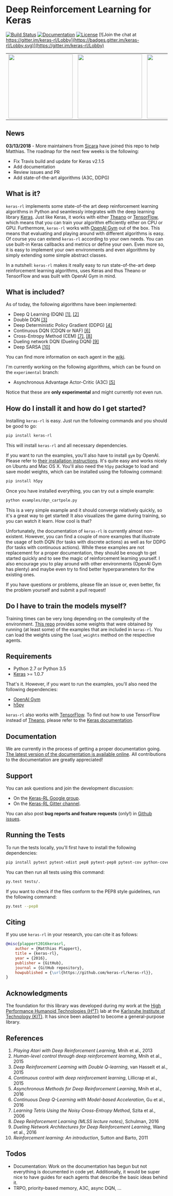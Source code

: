 # Deep Reinforcement Learning for Keras
[![Build Status](https://api.travis-ci.org/keras-rl/keras-rl.svg?branch=master)](https://travis-ci.org/keras-rl/keras-rl)
[![Documentation](https://readthedocs.org/projects/keras-rl/badge/)](http://keras-rl.readthedocs.io/)
[![License](https://img.shields.io/github/license/mashape/apistatus.svg?maxAge=2592000)](https://github.com/keras-rl/keras-rl/blob/master/LICENSE)
[![Join the chat at https://gitter.im/keras-rl/Lobby](https://badges.gitter.im/keras-rl/Lobby.svg)](https://gitter.im/keras-rl/Lobby)


<table>
  <tr>
    <td><img src="/assets/breakout.gif?raw=true" width="200"></td>
    <td><img src="/assets/cartpole.gif?raw=true" width="200"></td>
    <td><img src="/assets/pendulum.gif?raw=true" width="200"></td>
  </tr>
</table>

## News

**03/13/2018** - More maintainers from [Sicara](http://www.sicara.com) have joined this repo to help Matthias. The roadmap for the next few weeks is the following:
- Fix Travis build and update for Keras v2.1.5
- Add documentation
- Review issues and PR
- Add state-of-the-art algorithms (A3C, DDPG)

## What is it?
`keras-rl` implements some state-of-the art deep reinforcement learning algorithms in Python and seamlessly integrates with the deep learning library [Keras](http://keras.io). Just like Keras, it works with either [Theano](http://deeplearning.net/software/theano/) or [TensorFlow](https://www.tensorflow.org/), which means that you can train your algorithm efficiently either on CPU or GPU.
Furthermore, `keras-rl` works with [OpenAI Gym](https://gym.openai.com/) out of the box. This means that evaluating and playing around with different algorithms is easy.
Of course you can extend `keras-rl` according to your own needs. You can use built-in Keras callbacks and metrics or define your own.
Even more so, it is easy to implement your own environments and even algorithms by simply extending some simple abstract classes.

In a nutshell: `keras-rl` makes it really easy to run state-of-the-art deep reinforcement learning algorithms, uses Keras and thus Theano or TensorFlow and was built with OpenAI Gym in mind.

## What is included?
As of today, the following algorithms have been implemented:

- Deep Q Learning (DQN) [[1]](http://arxiv.org/abs/1312.5602), [[2]](http://home.uchicago.edu/~arij/journalclub/papers/2015_Mnih_et_al.pdf)
- Double DQN [[3]](http://arxiv.org/abs/1509.06461)
- Deep Deterministic Policy Gradient (DDPG) [[4]](http://arxiv.org/abs/1509.02971)
- Continuous DQN (CDQN or NAF) [[6]](http://arxiv.org/abs/1603.00748)
- Cross-Entropy Method (CEM) [[7]](http://learning.mpi-sws.org/mlss2016/slides/2016-MLSS-RL.pdf), [[8]](http://citeseerx.ist.psu.edu/viewdoc/download?doi=10.1.1.81.6579&rep=rep1&type=pdf)
- Dueling network DQN (Dueling DQN) [[9]](https://arxiv.org/abs/1511.06581)
- Deep SARSA [[10]](http://people.inf.elte.hu/lorincz/Files/RL_2006/SuttonBook.pdf)

You can find more information on each agent in the [wiki](https://github.com/keras-rl/keras-rl/wiki/Agent-Overview).

I'm currently working on the following algorithms, which can be found on the `experimental` branch:

- Asynchronous Advantage Actor-Critic (A3C) [[5]](http://arxiv.org/abs/1602.01783)

Notice that these are **only experimental** and might currently not even run.

## How do I install it and how do I get started?
Installing `keras-rl` is easy. Just run the following commands and you should be good to go:
```bash
pip install keras-rl
```
This will install `keras-rl` and all necessary dependencies.

If you want to run the examples, you'll also have to install `gym` by OpenAI.
Please refer to [their installation instructions](https://github.com/openai/gym#installation).
It's quite easy and works nicely on Ubuntu and Mac OS X.
You'll also need the `h5py` package to load and save model weights, which can be installed using
the following command:
```bash
pip install h5py
```

Once you have installed everything, you can try out a simple example:
```bash
python examples/dqn_cartpole.py
```
This is a very simple example and it should converge relatively quickly, so it's a great way to get started!
It also visualizes the game during training, so you can watch it learn. How cool is that?

Unfortunately, the documentation of `keras-rl` is currently almost non-existent.
However, you can find a couple of more examples that illustrate the usage of both DQN (for tasks with discrete actions) as well as for DDPG (for tasks with continuous actions).
While these examples are not replacement for a proper documentation, they should be enough to get started quickly and to see the magic of reinforcement learning yourself.
I also encourage you to play around with other environments (OpenAI Gym has plenty) and maybe even try to find better hyperparameters for the existing ones.

If you have questions or problems, please file an issue or, even better, fix the problem yourself and submit a pull request!

## Do I have to train the models myself?
Training times can be very long depending on the complexity of the environment.
[This repo](https://github.com/keras-rl/keras-rl-weights) provides some weights that were obtained by running (at least some) of the examples that are included in `keras-rl`.
You can load the weights using the `load_weights` method on the respective agents.

## Requirements
- Python 2.7 or Python 3.5
- [Keras](http://keras.io) >= 1.0.7

That's it. However, if you want to run the examples, you'll also need the following dependencies:
- [OpenAI Gym](https://github.com/openai/gym)
- [h5py](https://pypi.python.org/pypi/h5py)

`keras-rl` also works with [TensorFlow](https://www.tensorflow.org/). To find out how to use TensorFlow instead of [Theano](http://deeplearning.net/software/theano/), please refer to the [Keras documentation](http://keras.io/#switching-from-theano-to-tensorflow).

## Documentation
We are currently in the process of getting a proper documentation going. [The latest version of the
documentation is available online](http://keras-rl.readthedocs.org). All contributions to the
documentation are greatly appreciated!

## Support
You can ask questions and join the development discussion:

- On the [Keras-RL Google group](https://groups.google.com/forum/#!forum/keras-rl-users).
- On the [Keras-RL Gitter channel](https://gitter.im/keras-rl/Lobby).

You can also post **bug reports and feature requests** (only!) in [Github issues](https://github.com/keras-rl/keras-rl/issues).

## Running the Tests
To run the tests locally, you'll first have to install the following dependencies:
```bash
pip install pytest pytest-xdist pep8 pytest-pep8 pytest-cov python-coveralls
```
You can then run all tests using this command:
```bash
py.test tests/.
```
If you want to check if the files conform to the PEP8 style guidelines, run the following command:
```bash
py.test --pep8
```

## Citing
If you use `keras-rl` in your research, you can cite it as follows:
```bibtex
@misc{plappert2016kerasrl,
    author = {Matthias Plappert},
    title = {keras-rl},
    year = {2016},
    publisher = {GitHub},
    journal = {GitHub repository},
    howpublished = {\url{https://github.com/keras-rl/keras-rl}},
}
```


## Acknowledgments
The foundation for this library was developed during my work at the [High Performance Humanoid Technologies (H²T)](https://h2t.anthropomatik.kit.edu/) lab at the [Karlsruhe Institute of Technology (KIT)](https://kit.edu).
It has since been adapted to become a general-purpose library.

## References
1. *Playing Atari with Deep Reinforcement Learning*, Mnih et al., 2013
2. *Human-level control through deep reinforcement learning*, Mnih et al., 2015
3. *Deep Reinforcement Learning with Double Q-learning*, van Hasselt et al., 2015
4. *Continuous control with deep reinforcement learning*, Lillicrap et al., 2015
5. *Asynchronous Methods for Deep Reinforcement Learning*, Mnih et al., 2016
6. *Continuous Deep Q-Learning with Model-based Acceleration*, Gu et al., 2016
7. *Learning Tetris Using the Noisy Cross-Entropy Method*, Szita et al., 2006
8. *Deep Reinforcement Learning (MLSS lecture notes)*, Schulman, 2016
9. *Dueling Network Architectures for Deep Reinforcement Learning*, Wang et al., 2016
10. *Reinforcement learning: An introduction*, Sutton and Barto, 2011

## Todos
- Documentation: Work on the documentation has begun but not everything is documented in code yet. Additionally, it would be super nice to have guides for each agents that describe the basic ideas behind it.
- TRPO, priority-based memory, A3C, async DQN, ...
